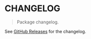 # CHANGELOG

> Package changelog.

See [GitHub Releases](https://github.com/stdlib-js/utils-dsv-base-parse/releases) for the changelog.